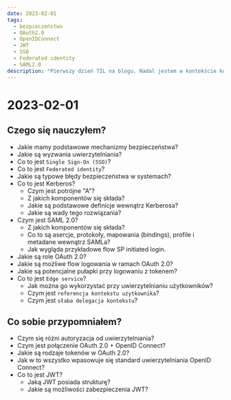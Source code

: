 ```yaml
---
date: 2023-02-01
tags: 
  - bezpieczeństwo
  - OAuth2.0
  - OpenIDConnect
  - JWT
  - SSO
  - Federated identity
  - SAML2.0
description: "Pierwszy dzień TIL na blogu. Nadal jestem w kontekście kursy DNA oraz książki Michaela Keelinga"
---
```


# 2023-02-01

## Czego się nauczyłem?

- Jakie mamy podstawowe mechanizmy bezpieczeństwa?
- Jakie są wyzwania uwierzytelniania?
- Co to jest `Single Sign-On (SSO)`?
- Co to jest `Federated identity`?
- Jakie są typowe błędy bezpieczeństwa w systemach?
- Co to jest Kerberos?
  - Czym jest potrójne "A"?
  - Z jakich komponentów się składa?
  - Jakie są podstawowe definicje wewnątrz Kerberosa?
  - Jakie są wady tego rozwiązania?
- Czym jest SAML 2.0?
  - Z jakich komponentów się składa?
  - Co to są asercje, protokoły, mapowania (bindings), profile i metadane wewnątrz SAMLa?
  - Jak wygląda przykładowe flow SP initiated login.
- Jakie są role OAuth 2.0?
- Jakie są możliwe flow logowania w ramach OAuth 2.0?
- Jakie są potencjalne pułapki przy logowaniu z tokenem?
- Co to jest `Edge service`?
  - Jak można go wykorzystać przy uwierzytelnianiu użytkowników?
  - Czym jest `referencja kontekstu użytkownika`?
  - Czym jest `słaba delegacja kontekstu`?

## Co sobie przypomniałem?

- Czym się różni autoryzacja od uwierzytelniania?
- Czym jest połączenie OAuth 2.0 + OpenID Connect?
- Jakie są rodzaje tokenów w OAuth 2.0?
- Jak w to wszystko wpasowuje się standard uwierzytelniania OpenID Connect?
- Co to jest JWT?
  - Jaką JWT posiada strukturę?
  - Jakie są możliwości zabezpieczenia JWT?
  